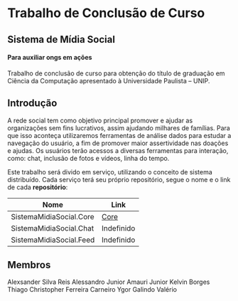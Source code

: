 # Trabalho de Conclusão de Curso

## Sistema de Mídia Social

#### Para auxiliar ongs em ações

Trabalho de conclusão de curso para obtenção do título de graduação em Ciência da Computação apresentado à Universidade Paulista – UNIP. 

## Introdução

A rede social tem como objetivo principal promover e ajudar as organizações sem fins lucrativos, assim ajudando milhares de famílias. Para que isso aconteça utilizaremos ferramentas de análise dados para estudar a navegação do usuário, a fim de promover maior assertividade nas doações e ajudas. Os usuários terão acessos a diversas ferramentas para interação, como: chat, inclusão de fotos e vídeos, linha do tempo.

Este trabalho será divido em serviço, utilizando o conceito de sistema distribuído. Cada serviço terá seu próprio repositório, segue o nome e o link de cada **repositório**:

| Nome | Link |
|------|------|
| SistemaMidiaSocial.Core | [Core](https://github.com/ongmidiasocial/sistemamidiasocial.core) | 
| SistemaMidiaSocial.Chat | Indefinido |
| SistemaMidiaSocial.Feed | Indefinido |
## Membros

Alexsander Silva Reis
Alessandro Junior
Amauri Junior
Kelvin Borges
Thiago Christopher Ferreira Carneiro
Ygor Galindo Valério